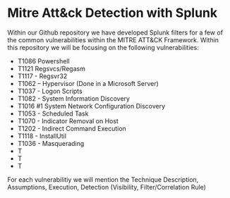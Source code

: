 # Mitre Att&ck Detection with Splunk

Within our Github repository we have developed Splunk filters for a few of the common vulnerabilities within the MITRE ATT&CK Framework. Within this repository we will be focusing on the following vulnerabilities: 

- T1086 Powershell
- T1121 Regsvcs/Regasm
- T1117 - Regsvr32
- T1062 – Hypervisor (Done in a Microsoft Server)
- T1037 - Logon Scripts
- T1082 - System Information Discovery
- T1016 #1 System Network Configuration Discovery
- T1053 - Scheduled Task
- T1070 - Indicator Removal on Host
- T1202 - Indirect Command Execution
- T1118 - InstallUtil
- T1036 - Masquerading
- T
- T
- T 

For each vulnerabilitiy we will mention the Technique Description, Assumptions, Execution, Detection (Visibility, Filter/Correlation Rule)


